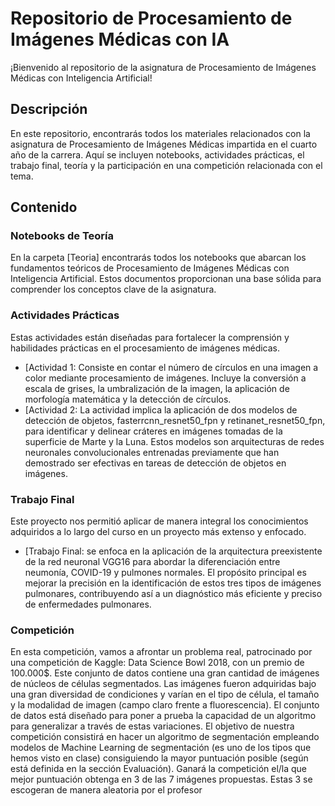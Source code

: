 # Repositorio de Procesamiento de Imágenes Médicas con IA

¡Bienvenido al repositorio de la asignatura de Procesamiento de Imágenes Médicas con Inteligencia Artificial!

## Descripción
En este repositorio, encontrarás todos los materiales relacionados con la asignatura de Procesamiento de Imágenes Médicas impartida en el cuarto año de la carrera. Aquí se incluyen notebooks, actividades prácticas, el trabajo final, teoría y la participación en una competición relacionada con el tema.

## Contenido

### Notebooks de Teoría
En la carpeta [Teoria] encontrarás todos los notebooks que abarcan los fundamentos teóricos de Procesamiento de Imágenes Médicas con Inteligencia Artificial. Estos documentos proporcionan una base sólida para comprender los conceptos clave de la asignatura.

### Actividades Prácticas
Estas actividades están diseñadas para fortalecer la comprensión y habilidades prácticas  en el procesamiento de imágenes médicas.

- [Actividad 1: Consiste en contar el número de círculos en una imagen a color mediante procesamiento de imágenes. Incluye la conversión a escala de grises, la umbralización de la imagen, la aplicación de morfología matemática y la detección de círculos.
- [Actividad 2: La actividad implica la aplicación de dos modelos de detección de objetos, fasterrcnn_resnet50_fpn y retinanet_resnet50_fpn, para identificar y delinear cráteres en imágenes tomadas de la superficie de Marte y la Luna. Estos modelos son arquitecturas de redes neuronales convolucionales entrenadas previamente que han demostrado ser efectivas en tareas de detección de objetos en imágenes.

### Trabajo Final
Este proyecto nos permitió aplicar de manera integral los conocimientos adquiridos a lo largo del curso en un proyecto más extenso y enfocado.

- [Trabajo Final: se enfoca en la aplicación de la arquitectura preexistente de la red neuronal VGG16 para abordar la diferenciación entre neumonía, COVID-19 y pulmones normales. El propósito principal es mejorar la precisión en la identificación de estos tres tipos de imágenes pulmonares, contribuyendo así a un diagnóstico más eficiente y preciso de enfermedades pulmonares.

### Competición
En esta competición, vamos a afrontar un problema real, patrocinado por una competición de Kaggle: Data Science Bowl 2018, con un premio de 100.000$.
Este conjunto de datos contiene una gran cantidad de imágenes de núcleos de células segmentados. Las imágenes fueron adquiridas bajo una gran diversidad de condiciones y varían en el tipo de célula, el tamaño y la modalidad de imagen (campo claro frente a fluorescencia). El conjunto de datos está diseñado para poner a prueba la capacidad de un algoritmo para generalizar a través de estas variaciones.
El objetivo de nuestra competición consistirá en hacer un algoritmo de segmentación empleando modelos de Machine Learning de segmentación (es uno de los tipos que hemos visto en clase) consiguiendo la mayor puntuación posible (según está definida en la sección Evaluación).
Ganará la competición el/la que mejor puntuación obtenga en 3 de las 7 imágenes propuestas. Estas 3 se escogeran de manera aleatoria por el profesor

